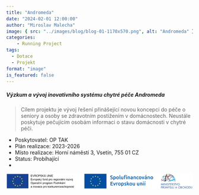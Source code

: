 ```yaml
---
title: "Andromeda"
date: "2024-02-01 12:00:00"
author: "Miroslav Malecha"
image: { src: "../images/blog/blog-01-1170x570.png", alt: "Andromeda" }
categories:
    - Running Project
tags:
  - Dotace
  - Projekt
format: "image"
is_featured: false
---
```


##### Výzkum a vývoj inovativního systému chytré péče Andromeda

> Cílem projektu je vývoj řešení přinášející novou koncepci do péče o seniory a osoby
> se zdravotním postižením v domácnostech. Neustále poskytuje pečujícím osobám informaci
> o stavu domácnosti v chytré péči.

* Poskytovatel: OP TAK
* Plán realizace: 2023-2026
* Místo realizace: Horní náměstí 3, Vsetín, 755 01 CZ
* Status: Probíhající
*

![OP TAK](../images/blog/andromeda.png "OP TAK")